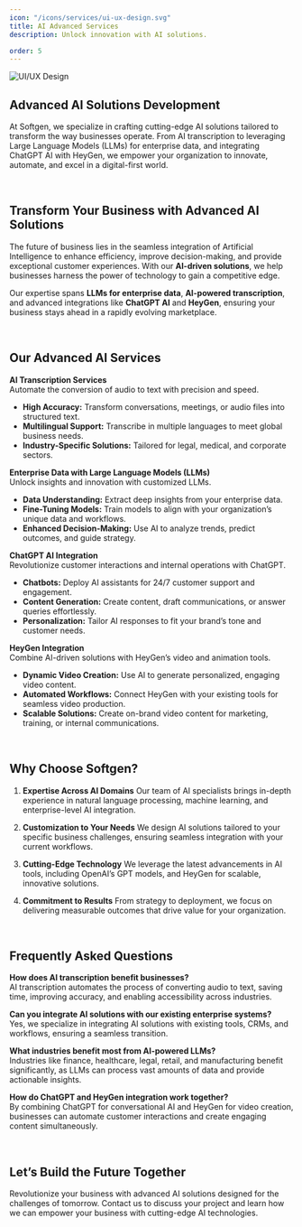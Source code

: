 ```yaml
---
icon: "/icons/services/ui-ux-design.svg"
title: AI Advanced Services
description: Unlock innovation with AI solutions.

order: 5
---
```

![UI/UX Design](/images/services/ui-ux-design.webp)
## Advanced AI Solutions Development

At  Softgen, we specialize in crafting cutting-edge AI solutions tailored to transform the way businesses operate. From AI transcription to leveraging Large Language Models (LLMs) for enterprise data, and integrating ChatGPT AI with HeyGen, we empower your organization to innovate, automate, and excel in a digital-first world.

<br>

## Transform Your Business with Advanced AI Solutions

The future of business lies in the seamless integration of Artificial Intelligence to enhance efficiency, improve decision-making, and provide exceptional customer experiences. With our **AI-driven solutions**, we help businesses harness the power of technology to gain a competitive edge.

Our expertise spans **LLMs for enterprise data**, **AI-powered transcription**, and advanced integrations like **ChatGPT AI** and **HeyGen**, ensuring your business stays ahead in a rapidly evolving marketplace. 

<br>

## Our Advanced AI Services 

**AI Transcription Services**   
 Automate the conversion of audio to text with precision and speed. 
 - **High Accuracy:** Transform conversations, meetings, or audio files into structured text.
 - **Multilingual Support:** Transcribe in multiple languages to meet global business needs.
 - **Industry-Specific Solutions:** Tailored for legal, medical, and corporate sectors.

**Enterprise Data with Large Language Models (LLMs)**   
Unlock insights and innovation with customized LLMs.
 - **Data Understanding:** Extract deep insights from your enterprise data.
 - **Fine-Tuning Models:** Train models to align with your organization’s unique data and workflows.
 - **Enhanced Decision-Making:** Use AI to analyze trends, predict outcomes, and guide strategy.

**ChatGPT AI Integration**  
Revolutionize customer interactions and internal operations with ChatGPT.

 - **Chatbots:** Deploy AI assistants for 24/7 customer support and engagement.
 - **Content Generation:** Create content, draft communications, or answer queries effortlessly.
 - **Personalization:** Tailor AI responses to fit your brand’s tone and customer needs.

**HeyGen Integration**  
Combine AI-driven solutions with HeyGen’s video and animation tools.

 - **Dynamic Video Creation:** Use AI to generate personalized, engaging video content.
 - **Automated Workflows:** Connect HeyGen with your existing tools for seamless video production.
 - **Scalable Solutions:** Create on-brand video content for marketing, training, or internal communications.
 
 <br>

## Why Choose Softgen?

1. **Expertise Across AI Domains**
   Our team of AI specialists brings in-depth experience in natural language processing, machine learning, and enterprise-level AI integration.

2. **Customization to Your Needs**
   We design AI solutions tailored to your specific business challenges, ensuring seamless integration with your current workflows.

3. **Cutting-Edge Technology**
   We leverage the latest advancements in AI tools, including OpenAI’s GPT models, and HeyGen for scalable, innovative solutions.

4. **Commitment to Results**
   From strategy to deployment, we focus on delivering measurable outcomes that drive value for your organization.

<br>

## Frequently Asked Questions

**How does AI transcription benefit businesses?**   
AI transcription automates the process of converting audio to text, saving time, improving accuracy, and enabling accessibility across industries.

**Can you integrate AI solutions with our existing enterprise systems?**    
Yes, we specialize in integrating AI solutions with existing tools, CRMs, and workflows, ensuring a seamless transition.

**What industries benefit most from AI-powered LLMs?**  
Industries like finance, healthcare, legal, retail, and manufacturing benefit significantly, as LLMs can process vast amounts of data and provide actionable insights.

**How do ChatGPT and HeyGen integration work together?**    
By combining ChatGPT for conversational AI and HeyGen for video creation, businesses can automate customer interactions and create engaging content simultaneously.

<br>

## Let’s Build the Future Together

Revolutionize your business with advanced AI solutions designed for the challenges of tomorrow. Contact us to discuss your project and learn how we can empower your business with cutting-edge AI technologies.

